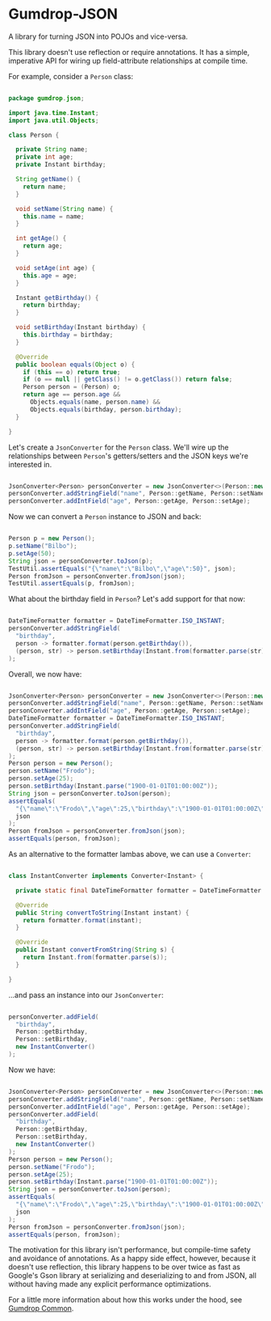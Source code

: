 # Gumdrop-JSON

A library for turning JSON into POJOs and vice-versa.

This library doesn't use reflection or require annotations. It has a simple, imperative API for wiring up
field-attribute relationships at compile time.

For example, consider a `Person` class:

```java

package gumdrop.json;

import java.time.Instant;
import java.util.Objects;

class Person {

  private String name;
  private int age;
  private Instant birthday;

  String getName() {
    return name;
  }

  void setName(String name) {
    this.name = name;
  }

  int getAge() {
    return age;
  }

  void setAge(int age) {
    this.age = age;
  }

  Instant getBirthday() {
    return birthday;
  }

  void setBirthday(Instant birthday) {
    this.birthday = birthday;
  }

  @Override
  public boolean equals(Object o) {
    if (this == o) return true;
    if (o == null || getClass() != o.getClass()) return false;
    Person person = (Person) o;
    return age == person.age &&
      Objects.equals(name, person.name) &&
      Objects.equals(birthday, person.birthday);
  }

}

```

Let's create a `JsonConverter` for the `Person` class. We'll wire up the relationships between `Person`'s getters/setters
and the JSON keys we're interested in.

```java

JsonConverter<Person> personConverter = new JsonConverter<>(Person::new);
personConverter.addStringField("name", Person::getName, Person::setName);
personConverter.addIntField("age", Person::getAge, Person::setAge);

```

Now we can convert a `Person` instance to JSON and back:

```java

Person p = new Person();
p.setName("Bilbo");
p.setAge(50);
String json = personConverter.toJson(p);
TestUtil.assertEquals("{\"name\":\"Bilbo\",\"age\":50}", json);
Person fromJson = personConverter.fromJson(json);
TestUtil.assertEquals(p, fromJson);

```

What about the birthday field in `Person`? Let's add support for that now:

```java

DateTimeFormatter formatter = DateTimeFormatter.ISO_INSTANT;
personConverter.addStringField(
  "birthday",
  person -> formatter.format(person.getBirthday()),
  (person, str) -> person.setBirthday(Instant.from(formatter.parse(str)))
);

```

Overall, we now have:

```java

JsonConverter<Person> personConverter = new JsonConverter<>(Person::new);
personConverter.addStringField("name", Person::getName, Person::setName);
personConverter.addIntField("age", Person::getAge, Person::setAge);
DateTimeFormatter formatter = DateTimeFormatter.ISO_INSTANT;
personConverter.addStringField(
  "birthday",
  person -> formatter.format(person.getBirthday()),
  (person, str) -> person.setBirthday(Instant.from(formatter.parse(str)))
);
Person person = new Person();
person.setName("Frodo");
person.setAge(25);
person.setBirthday(Instant.parse("1900-01-01T01:00:00Z"));
String json = personConverter.toJson(person);
assertEquals(
  "{\"name\":\"Frodo\",\"age\":25,\"birthday\":\"1900-01-01T01:00:00Z\"}",
  json
);
Person fromJson = personConverter.fromJson(json);
assertEquals(person, fromJson);

```

As an alternative to the formatter lambas above, we can use a `Converter`:

```java

class InstantConverter implements Converter<Instant> {

  private static final DateTimeFormatter formatter = DateTimeFormatter.ISO_INSTANT;

  @Override
  public String convertToString(Instant instant) {
    return formatter.format(instant);
  }

  @Override
  public Instant convertFromString(String s) {
    return Instant.from(formatter.parse(s));
  }

}

```

...and pass an instance into our `JsonConverter`:

```java

personConverter.addField(
  "birthday",
  Person::getBirthday,
  Person::setBirthday,
  new InstantConverter()
);

```

Now we have:

```java

JsonConverter<Person> personConverter = new JsonConverter<>(Person::new);
personConverter.addStringField("name", Person::getName, Person::setName);
personConverter.addIntField("age", Person::getAge, Person::setAge);
personConverter.addField(
  "birthday",
  Person::getBirthday,
  Person::setBirthday,
  new InstantConverter()
);
Person person = new Person();
person.setName("Frodo");
person.setAge(25);
person.setBirthday(Instant.parse("1900-01-01T01:00:00Z"));
String json = personConverter.toJson(person);
assertEquals(
  "{\"name\":\"Frodo\",\"age\":25,\"birthday\":\"1900-01-01T01:00:00Z\"}",
  json
);
Person fromJson = personConverter.fromJson(json);
assertEquals(person, fromJson);

```

The motivation for this library isn't performance, but compile-time safety and avoidance of annotations.
As a happy side effect, however, because it doesn't use reflection, this library happens to be over twice as fast as
Google's Gson library at serializing and deserializing to and from JSON, all without having made any explicit
performance optimizations.

For a little more information about how this works under the hood, see [Gumdrop Common](../gumdrop.common/).